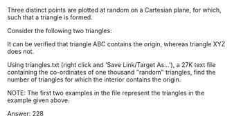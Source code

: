 Three distinct points are plotted at random on a Cartesian plane, for which, such that a triangle is formed.

Consider the following two triangles:

It can be verified that triangle ABC
 contains the origin, whereas triangle XYZ does not.

Using triangles.txt (right click and 'Save Link/Target As...'), a 27K text file containing the co-ordinates of one thousand "random" triangles, find the number of triangles for which the interior contains the origin.

NOTE: The first two examples in the file represent the triangles in the example given above.

Answer:  228

